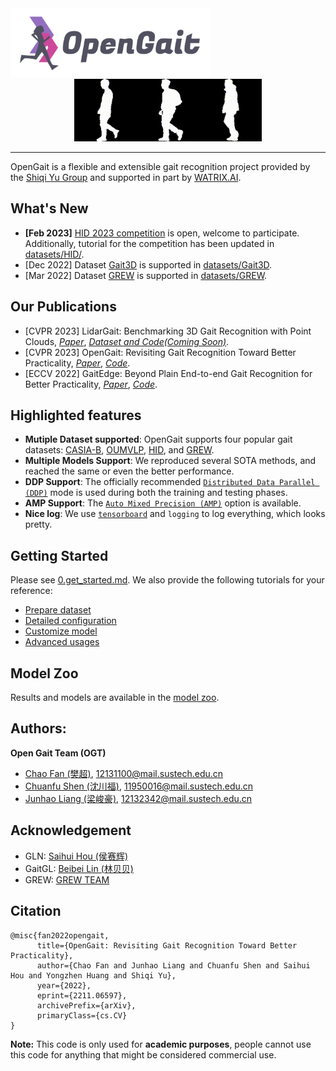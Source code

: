 <img src="./assets/logo2.png" width = "320" height = "110" alt="logo" />

<div align="center"><img src="./assets/nm.gif" width = "100" height = "100" alt="nm" /><img src="./assets/bg.gif" width = "100" height = "100" alt="bg" /><img src="./assets/cl.gif" width = "100" height = "100" alt="cl" /></div>

------------------------------------------

OpenGait is a flexible and extensible gait recognition project provided by the [Shiqi Yu Group](https://faculty.sustech.edu.cn/yusq/) and supported in part by [WATRIX.AI](http://www.watrix.ai).

## What's New
- **[Feb 2023]** [HID 2023 competition](https://hid2023.iapr-tc4.org/) is open, welcome to participate. Additionally, tutorial for the competition has been updated in [datasets/HID/](./datasets/HID).
- [Dec 2022] Dataset [Gait3D](https://github.com/Gait3D/Gait3D-Benchmark) is supported in [datasets/Gait3D](./datasets/Gait3D).
- [Mar 2022] Dataset [GREW](https://www.grew-benchmark.org) is supported in [datasets/GREW](./datasets/GREW).


## Our Publications
- [CVPR 2023] LidarGait: Benchmarking 3D Gait Recognition with Point Clouds, [*Paper*](https://arxiv.org/pdf/2211.10598), [*Dataset and Code(Coming Soon)*](https://lidargait.github.io).
- [CVPR 2023] OpenGait: Revisiting Gait Recognition Toward Better Practicality, [*Paper*](https://arxiv.org/pdf/2211.06597.pdf), [*Code*](configs/gaitbase).
- [ECCV 2022] GaitEdge: Beyond Plain End-to-end Gait Recognition for Better Practicality, [*Paper*](https://arxiv.org/pdf/2203.03972), [*Code*](configs/gaitedge/README.md).

## Highlighted features
- **Mutiple Dataset supported**: OpenGait supports four popular gait datasets: [CASIA-B](http://www.cbsr.ia.ac.cn/english/Gait%20Databases.asp), [OUMVLP](http://www.am.sanken.osaka-u.ac.jp/BiometricDB/GaitMVLP.html), [HID](http://hid2022.iapr-tc4.org/), and [GREW](https://www.grew-benchmark.org).
- **Multiple Models Support**: We reproduced several SOTA methods, and reached the same or even the better performance. 
- **DDP Support**: The officially recommended [`Distributed Data Parallel (DDP)`](https://pytorch.org/tutorials/intermediate/ddp_tutorial.html) mode is used during both the training and testing phases.
- **AMP Support**: The [`Auto Mixed Precision (AMP)`](https://pytorch.org/tutorials/recipes/recipes/amp_recipe.html?highlight=amp) option is available.
- **Nice log**: We use [`tensorboard`](https://pytorch.org/docs/stable/tensorboard.html) and `logging` to log everything, which looks pretty.

## Getting Started


Please see [0.get_started.md](docs/0.get_started.md). We also provide the following tutorials for your reference:
- [Prepare dataset](docs/2.prepare_dataset.md)
- [Detailed configuration](docs/3.detailed_config.md)
- [Customize model](docs/4.how_to_create_your_model.md)
- [Advanced usages](docs/5.advanced_usages.md) 

## Model Zoo
Results and models are available in the [model zoo](docs/1.model_zoo.md).


## Authors:
**Open Gait Team (OGT)**
- [Chao Fan (樊超)](https://chaofan996.github.io), 12131100@mail.sustech.edu.cn
- [Chuanfu Shen (沈川福)](https://faculty.sustech.edu.cn/?p=95396&tagid=yusq&cat=2&iscss=1&snapid=1&orderby=date), 11950016@mail.sustech.edu.cn
- [Junhao Liang (梁峻豪)](https://faculty.sustech.edu.cn/?p=95401&tagid=yusq&cat=2&iscss=1&snapid=1&orderby=date), 12132342@mail.sustech.edu.cn

## Acknowledgement
- GLN: [Saihui Hou (侯赛辉)](http://home.ustc.edu.cn/~saihui/index_english.html)
- GaitGL: [Beibei Lin (林贝贝)](https://scholar.google.com/citations?user=KyvHam4AAAAJ&hl=en&oi=ao)
- GREW: [GREW TEAM](https://www.grew-benchmark.org)

## Citation
```
@misc{fan2022opengait,
      title={OpenGait: Revisiting Gait Recognition Toward Better Practicality}, 
      author={Chao Fan and Junhao Liang and Chuanfu Shen and Saihui Hou and Yongzhen Huang and Shiqi Yu},
      year={2022},
      eprint={2211.06597},
      archivePrefix={arXiv},
      primaryClass={cs.CV}
}
```

**Note:**
This code is only used for **academic purposes**, people cannot use this code for anything that might be considered commercial use.
